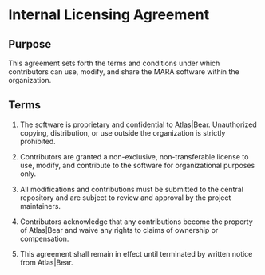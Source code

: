# Internal Licensing Agreement

## Purpose

This agreement sets forth the terms and conditions under which contributors 
can use, modify, and share the MARA software within the organization.

## Terms

1. The software is proprietary and confidential to Atlas|Bear. Unauthorized 
   copying, distribution, or use outside the organization is strictly prohibited.

2. Contributors are granted a non-exclusive, non-transferable license to use, 
   modify, and contribute to the software for organizational purposes only.

3. All modifications and contributions must be submitted to the central 
   repository and are subject to review and approval by the project maintainers.

4. Contributors acknowledge that any contributions become the property of 
   Atlas|Bear and waive any rights to claims of ownership or compensation.

5. This agreement shall remain in effect until terminated by written notice 
   from Atlas|Bear.
